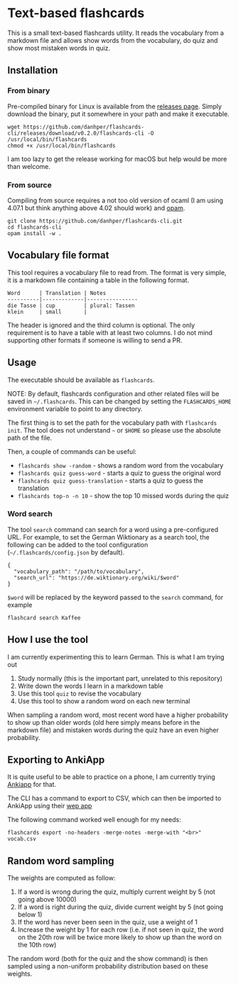 # Text-based flashcards

This is a small text-based flashcards utility.
It reads the vocabulary from a markdown file and allows
show words from the vocabulary, do quiz and show most mistaken words in quiz.

## Installation

### From binary

Pre-compiled binary for Linux is available from the [releases page](https://github.com/danhper/flashcards-cli/releases).
Simply download the binary, put it somewhere in your path and make it executable.

```
wget https://github.com/danhper/flashcards-cli/releases/download/v0.2.0/flashcards-cli -O /usr/local/bin/flashcards
chmod +x /usr/local/bin/flashcards
```

I am too lazy to get the release working for macOS but help would be more than welcome.

### From source

Compiling from source requires a not too old version of ocaml (I am using 4.07.1 but think anything above 4.02 should work) and [opam](https://github.com/ocaml/opam).

```
git clone https://github.com/danhper/flashcards-cli.git
cd flashcards-cli
opam install -w .
```
## Vocabulary file format

This tool requires a vocabulary file to read from. The format is very simple,
it is a markdown file containing a table in the following format.

```
Word      | Translation | Notes
----------|-------------|----------------
die Tasse | cup         | plural: Tassen
klein     | small       |
```

The header is ignored and the third column is optional. The only requirement
is to have a table with at least two columns.
I do not mind supporting other formats if someone is willing to send a PR.

## Usage

The executable should be available as `flashcards`.

NOTE: By default, flashcards configuration and other related files will be saved
in `~/.flashcards`. This can be changed by setting the `FLASHCARDS_HOME` environment variable to point to any directory.

The first thing is to set the path for the vocabulary path with `flashcards init`.
The tool does not understand `~` or `$HOME` so please use the absolute path of the file.

Then, a couple of commands can be useful:

* `flashcards show -random` - shows a random word from the vocabulary
* `flashcards quiz guess-word` - starts a quiz to guess the original word
* `flashcards quiz guess-translation` - starts a quiz to guess the translation
* `flashcards top-n -n 10` - show the top 10 missed words during the quiz


### Word search

The tool `search` command can search for a word using a pre-configured URL.
For example, to set the German Wiktionary as a search tool, the following can be added to the tool configuration (`~/.flashcards/config.json` by default).

```
{
  "vocabulary_path": "/path/to/vocabulary",
  "search_url": "https://de.wiktionary.org/wiki/$word"
}
```

`$word` will be replaced by the keyword passed to the `search` command, for example

```
flashcard search Kaffee
```

## How I use the tool

I am currently experimenting this to learn German.
This is what I am trying out

1. Study normally (this is the important part, unrelated to this repository)
2. Write down the words I learn in a markdown table
3. Use this tool `quiz` to revise the vocabulary
4. Use this tool to show a random word on each new terminal

When sampling a random word, most recent word have a higher probability to show up than older words (old here simply means before in the markdown file) and mistaken words during the quiz have an even higher probability.

## Exporting to AnkiApp

It is quite useful to be able to practice on a phone, I am currently trying
[Ankiapp](https://www.ankiapp.com/) for that.

The CLI has a command to export to CSV, which can then be imported to
AnkiApp using their [wep app](https://api.ankiapp.com/nexus/)

The following command worked well enough for my needs:

```
flashcards export -no-headers -merge-notes -merge-with "<br>" vocab.csv
```

## Random word sampling

The weights are computed as follow:

1. If a word is wrong during the quiz, multiply current weight by 5 (not going above 10000)
2. If a word is right during the quiz, divide current weight by 5 (not going below 1)
3. If the word has never been seen in the quiz, use a weight of 1
4. Increase the weight by 1 for each row (i.e. if not seen in quiz, the word on the 20th row will be twice more likely to show up than the word on the 10th row)

The random word (both for the quiz and the show command) is then sampled using a non-uniform probability distribution based on these weights.
